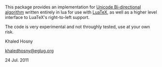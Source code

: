 This package provides an implementation for [Unicode Bi-directional
algorithm][UBA] written entirely in lua for use with [LuaTeX][LUATEX], as well
as a higher level interface to LuaTeX's right-to-left support.

The code is very experimental and not throughly tested, use at your own risk.

[UBA]: http://www.unicode.org/reports/tr9/
[LUATEX]: http://luatex.org/

Khaled Hosny

khaledhosny@eglug.org

24 Jul. 2011

